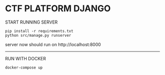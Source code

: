 # CTF PLATFORM DJANGO

START RUNNING SERVER
```
pip install -r requirements.txt
python src/manage.py runserver
```
server now should run on http://localhost:8000

***
RUN WITH DOCKER
```
docker-compose up
```

